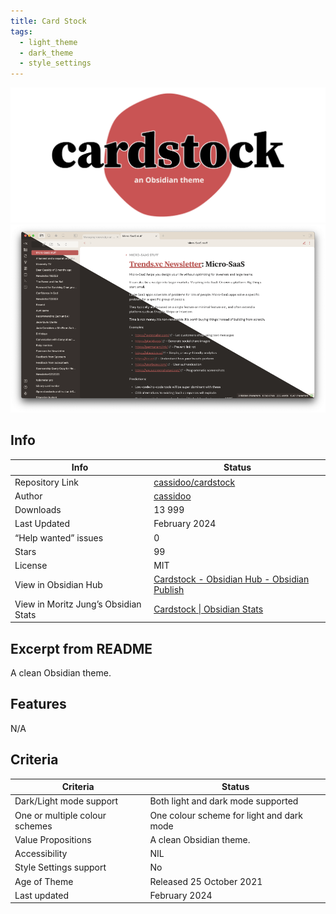 ```yaml
---
title: Card Stock
tags:
  - light_theme
  - dark_theme
  - style_settings
---
```


<img src="https://raw.githubusercontent.com/cassidoo/cardstock/a5b8d0d78c8feaef34c6b35ea40afc2319943249/logo.svg">

<img src="https://raw.githubusercontent.com/cassidoo/cardstock/refs/heads/main/screenshot.png">

## Info

|Info|Status|
|---|---|
|Repository Link|[cassidoo/cardstock](https://github.com/cassidoo/cardstock)|
|Author|[cassidoo](https://github.com/cassidoo)|
|Downloads|13 999|
|Last Updated|February 2024|
|“Help wanted” issues|0|
|Stars|99|
|License|MIT|
|View in Obsidian Hub|[Cardstock \- Obsidian Hub \- Obsidian Publish](https://publish.obsidian.md/hub/02+-+Community+Expansions/02.05+All+Community+Expansions/Themes/Cardstock)|
|View in Moritz Jung’s Obsidian Stats|[Cardstock \| Obsidian Stats](https://www.moritzjung.dev/obsidian-stats/themes/cardstock/)|

## Excerpt from README

A clean Obsidian theme.

## Features

N/A

## Criteria

|Criteria|Status|
|---|---|
|Dark/Light mode support|Both light and dark mode supported|
|One or multiple colour schemes|One colour scheme for light and dark mode|
|Value Propositions|A clean Obsidian theme.|
|Accessibility|NIL|
|Style Settings support|No|
|Age of Theme|Released 25 October 2021|
|Last updated|February 2024|
